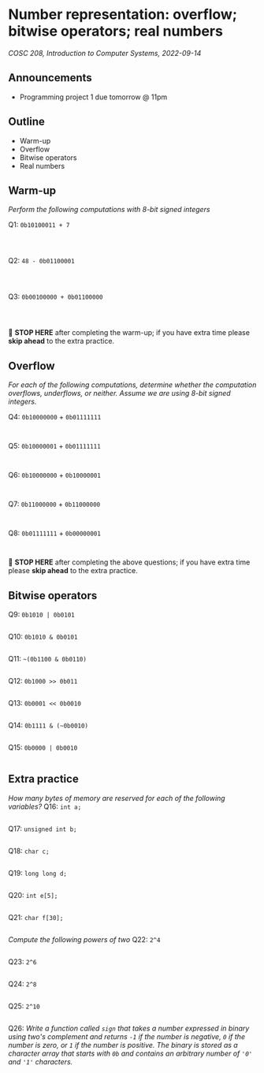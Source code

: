 # Number representation: overflow; bitwise operators; real numbers
_COSC 208, Introduction to Computer Systems, 2022-09-14_

## Announcements
* Programming project 1 due tomorrow @ 11pm

## Outline
* Warm-up
* Overflow
* Bitwise operators
* Real numbers

## Warm-up 
_Perform the following computations with 8-bit signed integers_

Q1: `0b10100011 + 7`
```



```

Q2: `48 - 0b01100001`
```



```

Q3: `0b00100000 + 0b01100000`
```



```
🛑 **STOP HERE** after completing the warm-up; if you have extra time please **skip ahead** to the extra practice.

## Overflow
_For each of the following computations, determine whether the computation overflows, underflows, or neither. Assume we are using 8-bit signed integers._

Q4: `0b10000000` + `0b01111111`
```


```

Q5: `0b10000001` + `0b01111111`
```


```

Q6: `0b10000000` + `0b10000001`
```


```

Q7: `0b11000000` + `0b11000000`
```


```

Q8: `0b01111111` + `0b00000001`
```


```

🛑 **STOP HERE** after completing the above questions; if you have extra time please **skip ahead** to the extra practice.

## Bitwise operators
Q9: `0b1010 | 0b0101`
```

```

Q10: `0b1010 & 0b0101`
```

```

Q11: `~(0b1100 & 0b0110)`
```

```

Q12: `0b1000 >> 0b011`
```

```

Q13: `0b0001 << 0b0010`
```

```

Q14: `0b1111 & (~0b0010)`
```

```

Q15: `0b0000 | 0b0010`
```

```

## Extra practice
_How many bytes of memory are reserved for each of the following variables?_
Q16: `int a;`
```
```

Q17: `unsigned int b;`
```
```

Q18: `char c;`
```
```

Q19: `long long d;`
```
```

Q20: `int e[5];`
```
```

Q21: `char f[30];`
```
```


_Compute the following powers of two_
Q22: `2^4`
```
```

Q23: `2^6`
```
```

Q24: `2^8`
```
```

Q25: `2^10`
```
```

Q26: _Write a function called `sign` that takes a number expressed in binary using two's complement and returns `-1` if the number is negative, `0` if the number is zero, or `1` if the number is positive. The binary is stored as a character array that starts with `0b` and contains an arbitrary number of `'0'` and `'1'` characters._